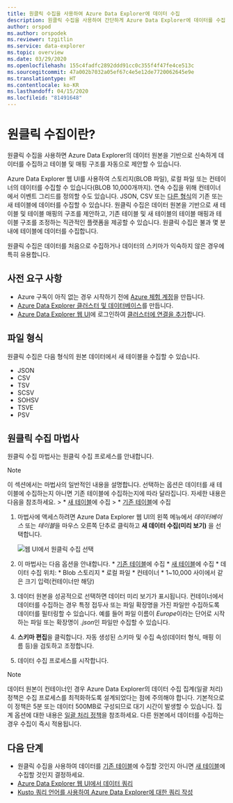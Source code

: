 ```yaml
---
title: 원클릭 수집을 사용하여 Azure Data Explorer에 데이터 수집
description: 원클릭 수집을 사용하여 간단하게 Azure Data Explorer에 데이터를 수집(로드)하는 방법에 대한 개요입니다.
author: orspod
ms.author: orspodek
ms.reviewer: tzgitlin
ms.service: data-explorer
ms.topic: overview
ms.date: 03/29/2020
ms.openlocfilehash: 155c4fadfc2892ddd91cc0c355f4f47fe4ce513c
ms.sourcegitcommit: 47a002b7032a05ef67c4e5e12de7720062645e9e
ms.translationtype: HT
ms.contentlocale: ko-KR
ms.lasthandoff: 04/15/2020
ms.locfileid: "81491648"
---
```

# <a name="what-is-one-click-ingestion"></a>원클릭 수집이란? 

원클릭 수집을 사용하면 Azure Data Explorer의 데이터 원본을 기반으로 신속하게 데이터를 수집하고 테이블 및 매핑 구조를 자동으로 제안할 수 있습니다. 

Azure Data Explorer 웹 UI를 사용하여 스토리지(BLOB 파일), 로컬 파일 또는 컨테이너의 데이터를 수집할 수 있습니다(BLOB 10,000개까지). 연속 수집을 위해 컨테이너에서 이벤트 그리드를 정의할 수도 있습니다. JSON, CSV 또는 [다른 형식](#file-formats)의 기존 또는 새 테이블에 데이터를 수집할 수 있습니다. 원클릭 수집은 데이터 원본을 기반으로 새 테이블 및 테이블 매핑의 구조를 제안하고, 기존 테이블 및 새 테이블의 테이블 매핑과 테이블 구조를 조정하는 직관적인 플랫폼을 제공할 수 있습니다. 원클릭 수집은 불과 몇 분 내에 테이블에 데이터를 수집합니다.

원클릭 수집은 데이터를 처음으로 수집하거나 데이터의 스키마가 익숙하지 않은 경우에 특히 유용합니다.

## <a name="prerequisites"></a>사전 요구 사항

* Azure 구독이 아직 없는 경우 시작하기 전에 [Azure 체험 계정](https://azure.microsoft.com/free/)을 만듭니다.
* [Azure Data Explorer 클러스터 및 데이터베이스](create-cluster-database-portal.md)를 만듭니다.
* [Azure Data Explorer 웹 UI](https://dataexplorer.azure.com/)에 로그인하여 [클러스터에 연결을 추가](/azure/data-explorer/web-query-data#add-clusters)합니다.

## <a name="file-formats"></a>파일 형식

원클릭 수집은 다음 형식의 원본 데이터에서 새 테이블을 수집할 수 있습니다.
* JSON
* CSV
* TSV
* SCSV
* SOHSV
* TSVE
* PSV

## <a name="one-click-ingestion-wizard"></a>원클릭 수집 마법사

원클릭 수집 마법사는 원클릭 수집 프로세스를 안내합니다. 

> [!Note]
> 이 섹션에서는 마법사의 일반적인 내용을 설명합니다. 선택하는 옵션은 데이터를 새 테이블에 수집하는지 아니면 기존 테이블에 수집하는지에 따라 달라집니다. 자세한 내용은 다음을 참조하세요.
    > * [새 테이블](one-click-ingestion-new-table.md)에 수집
    > * [기존 테이블](one-click-ingestion-existing-table.md)에 수집 
    
1. 마법사에 액세스하려면 Azure Data Explorer 웹 UI의 왼쪽 메뉴에서 *데이터베이스* 또는 *테이블*을 마우스 오른쪽 단추로 클릭하고 **새 데이터 수집(미리 보기)** 을 선택합니다.

    ![웹 UI에서 원클릭 수집 선택](media/ingest-data-one-click/one-click-ingestion-in-webui.png)   

1. 이 마법사는 다음 옵션을 안내합니다.
       * [기존 테이블](one-click-ingestion-existing-table.md)에 수집
       * [새 테이블](one-click-ingestion-new-table.md)에 수집
       * 데이터 수집 위치:      * Blob 스토리지      * 로컬 파일      * 컨테이너
       * 1~10,000 사이에서 같은 크기 입력(컨테이너만 해당)
       
1. 데이터 원본을 성공적으로 선택하면 데이터 미리 보기가 표시됩니다. 
    컨테이너에서 데이터를 수집하는 경우 특정 접두사 또는 파일 확장명을 가진 파일만 수집하도록 데이터를 필터링할 수 있습니다. 예를 들어 파일 이름이 *Europe*이라는 단어로 시작하는 파일 또는 확장명이 *.json*인 파일만 수집할 수 있습니다. 

1. **스키마 편집**을 클릭합니다. 자동 생성된 스키마 및 수집 속성(데이터 형식, 매핑 이름 등)을 검토하고 조정합니다.

1. 데이터 수집 프로세스를 시작합니다.

> [!Note]
> 데이터 원본이 컨테이너인 경우 Azure Data Explorer의 데이터 수집 집계(일괄 처리) 정책은 수집 프로세스를 최적화하도록 설계되었다는 점에 주의해야 합니다. 기본적으로 이 정책은 5분 또는 데이터 500MB로 구성되므로 대기 시간이 발생할 수 있습니다. 집계 옵션에 대한 내용은 [일괄 처리 정책](kusto/management/batchingpolicy.md)을 참조하세요. 다른 원본에서 데이터를 수집하는 경우 수집이 즉시 적용됩니다.

## <a name="next-steps"></a>다음 단계

* 원클릭 수집을 사용하여 데이터를 [기존 테이블](one-click-ingestion-existing-table.md)에 수집할 것인지 아니면 [새 테이블](one-click-ingestion-new-table.md)에 수집할 것인지 결정하세요.
* [Azure Data Explorer 웹 UI에서 데이터 쿼리](/azure/data-explorer/web-query-data)
* [Kusto 쿼리 언어를 사용하여 Azure Data Explorer에 대한 쿼리 작성](/azure/data-explorer/write-queries)
